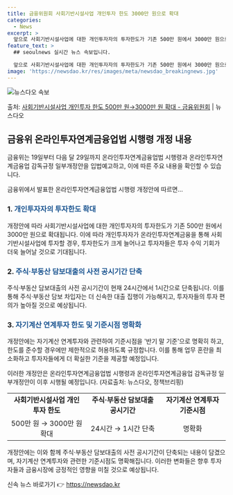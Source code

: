 ```yaml
---
title: 금융위원회 사회기반시설사업 개인투자 한도 3000만 원으로 확대
categories:
  - News
excerpt: >
  앞으로 사회기반시설사업에 대한 개인투자자의 투자한도가 기존 500만 원에서 3000만 원으로 늘어난다. 또 …
feature_text: >
  ## seoulnews 실시간 뉴스 속보입니다.

  앞으로 사회기반시설사업에 대한 개인투자자의 투자한도가 기존 500만 원에서 3000만 원으로 늘어난다. 또 …
image: 'https://newsdao.kr/res/images/meta/newsdao_breakingnews.jpg'
---
```


![뉴스다오 속보](https://newsdao.kr/res/images/meta/newsdao_breakingnews.jpg)

<p>출처: <a href="https://newsdao.kr/3624" rel="dofollow">사회기반시설사업 개인투자 한도 500만 원→3000만 원 확대 - 금융위원회</a> | 뉴스다오</p>

<h2 data-ke-size="size26">금융위 온라인투자연계금융업법 시행령 개정 내용</h2>
금융위는 19일부터 다음 달 29일까지 온라인투자연계금융업법 시행령과 온라인투자연계금융업 감독규정 일부개정안을 입법예고하고, 이에 따른 주요 내용을 확인할 수 있습니다.

<p data-ke-size="size16">금융위에서 발표한 온라인투자연계금융업법 시행령 개정안에 따르면...</p>

<h3 data-ke-size="size22">1. <span style="color: #1a5490;">개인투자자의 투자한도 확대</span></h3>
개정안에 따라 사회기반시설사업에 대한 개인투자자의 투자한도가 기존 500만 원에서 3000만 원으로 확대됩니다. 이에 따라 개인투자자가 온라인투자연계금융을 통해 사회기반시설사업에 투자할 경우, 투자한도가 크게 늘어나고 투자자들은 투자 수익 기회가 더욱 늘어날 것으로 기대됩니다.

<h3 data-ke-size="size22">2. <span style="color: #1a5490;">주식·부동산 담보대출의 사전 공시기간 단축</span></h3>
주식·부동산 담보대출의 사전 공시기간이 현재 24시간에서 1시간으로 단축됩니다. 이를 통해 주식·부동산 담보 차입자는 더 신속한 대출 집행이 가능해지고, 투자자들의 투자 편의가 높아질 것으로 예상됩니다.

<h3 data-ke-size="size22">3. <span style="color: #1a5490;">자기계산 연계투자 한도 및 기준시점 명확화</span></h3>
개정안에는 자기계산 연계투자와 관련하여 기준시점을 '반기 말 기준'으로 명확히 하고, 한도를 준수할 경우에만 제한적으로 허용하도록 규정합니다. 이를 통해 업무 혼란을 최소화하고 투자자들에게 더 확실한 기준을 제공할 예정입니다.

이러한 개정안은 온라인투자연계금융업법 시행령과 온라인투자연계금융업 감독규정 일부개정안이 이후 시행될 예정입니다.
(자료출처: 뉴스다오, 정책브리핑)

<table>
    <tr>
        <td style="text-align: center; height: 17px;"><b>사회기반시설사업 개인투자 한도</b></td>
        <td style="text-align: center; height: 17px;"><b>주식·부동산 담보대출 공시기간</b></td>
        <td style="text-align: center; height: 17px;"><b>자기계산 연계투자 기준시점</b></td>
    </tr>
    <tr>
        <td style="text-align: center; height: 17px;">500만 원 → 3000만 원 확대</td>
        <td style="text-align: center; height: 17px;">24시간 → 1시간 단축</td>
        <td style="text-align: center; height: 17px;">명확화</td>
    </tr>
</table>

<p data-ke-size="size16">개정안에는 이와 함께 주식·부동산 담보대출의 사전 공시기간이 단축되는 내용이 담겼으며, 자기계산 연계투자와 관련한 기준시점도 명확해집니다. 이러한 변화들은 향후 투자자들과 금융시장에 긍정적인 영향을 미칠 것으로 예상됩니다.</p> 

신속 뉴스 바로가기 👉 <a href="https://newsdao.kr" rel="dofollow">https://newsdao.kr</a>


